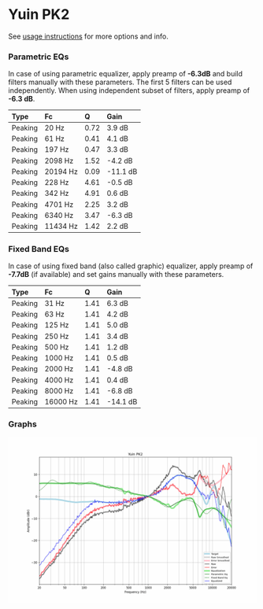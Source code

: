 # Yuin PK2
See [usage instructions](https://github.com/jaakkopasanen/AutoEq#usage) for more options and info.

### Parametric EQs
In case of using parametric equalizer, apply preamp of **-6.3dB** and build filters manually
with these parameters. The first 5 filters can be used independently.
When using independent subset of filters, apply preamp of **-6.3 dB**.

| Type    | Fc       |    Q | Gain     |
|:--------|:---------|:-----|:---------|
| Peaking | 20 Hz    | 0.72 | 3.9 dB   |
| Peaking | 61 Hz    | 0.41 | 4.1 dB   |
| Peaking | 197 Hz   | 0.47 | 3.3 dB   |
| Peaking | 2098 Hz  | 1.52 | -4.2 dB  |
| Peaking | 20194 Hz | 0.09 | -11.1 dB |
| Peaking | 228 Hz   | 4.61 | -0.5 dB  |
| Peaking | 342 Hz   | 4.91 | 0.6 dB   |
| Peaking | 4701 Hz  | 2.25 | 3.2 dB   |
| Peaking | 6340 Hz  | 3.47 | -6.3 dB  |
| Peaking | 11434 Hz | 1.42 | 2.2 dB   |

### Fixed Band EQs
In case of using fixed band (also called graphic) equalizer, apply preamp of **-7.7dB**
(if available) and set gains manually with these parameters.

| Type    | Fc       |    Q | Gain     |
|:--------|:---------|:-----|:---------|
| Peaking | 31 Hz    | 1.41 | 6.3 dB   |
| Peaking | 63 Hz    | 1.41 | 4.2 dB   |
| Peaking | 125 Hz   | 1.41 | 5.0 dB   |
| Peaking | 250 Hz   | 1.41 | 3.4 dB   |
| Peaking | 500 Hz   | 1.41 | 1.2 dB   |
| Peaking | 1000 Hz  | 1.41 | 0.5 dB   |
| Peaking | 2000 Hz  | 1.41 | -4.8 dB  |
| Peaking | 4000 Hz  | 1.41 | 0.4 dB   |
| Peaking | 8000 Hz  | 1.41 | -6.8 dB  |
| Peaking | 16000 Hz | 1.41 | -14.1 dB |

### Graphs
![](./Yuin%20PK2.png)